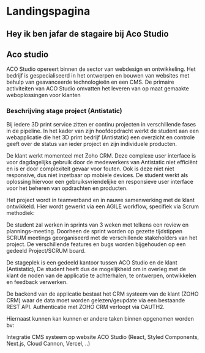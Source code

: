 # Landingspagina
## Hey ik ben jafar de stagaire bij Aco Studio 


## Aco studio 

ACO Studio opereert binnen de sector van webdesign en ontwikkeling. Het bedrijf is
gespecialiseerd in het ontwerpen en bouwen van websites met behulp van geavanceerde
technologieën en een CMS. De primaire activiteiten van ACO Studio omvatten het leveren van
op maat gemaakte weboplossingen voor klanten


### Beschrijving stage project (Antistatic)

Bij iedere 3D print service zitten er continu projecten in verschillende fases in de pipeline. In het kader van zijn hoofdopdracht werkt de student aan een webapplicatie die het 3D print bedrijf (Antistatic) een overzicht en controle geeft over de status van ieder project en zijn individuele producten.   

De klant werkt momenteel met Zoho CRM. Deze complexe user interface is voor dagdagelijks gebruik door de medewerkers van Antistatic niet efficiënt en is er door complexiteit gevaar voor fouten. Ook is deze niet niet responsive, dus niet inzetbaar op mobiele devices.  De student werkt als oplossing hiervoor een gebruiksvriendelijke en responsieve user interface voor het beheren van opdrachten en producten. 

Het project wordt in teamverband en in nauwe samenwerking met de klant ontwikkeld. Hier wordt gewerkt via een AGILE workflow, specifiek via Scrum methodiek:  

De student zal werken in sprints van 3 weken met telkens een review en plannings-meeting. Doorheen de sprint worden op gezette tijdstippen SCRUM meetings georganiseerd met de verschillende stakeholders van het project. De verschillende features en bugs worden bijgehouden op een gedeeld Project/SCRUM board.  

De stageplek is een gedeeld kantoor tussen ACO Studio en de klant (Antistatic), De student heeft dus de mogelijkheid om in overleg met de klant de noden van de applicatie te achterhalen, te ontwerpen, ontwikkelen en feedback verwerken.   

De backend van de applicatie bestaat het CRM systeem van de klant (ZOHO CRM) waar de data moet worden gelezen/geupdate via een bestaande REST API. Authenticatie met ZOHO CRM verloopt via OAUTH2.  

Hiernaast kunnen kan kunnen er andere taken binnen opgenomen worden bv:  

Integratie CMS systeem op website ACO Studio (React, Styled Components, Next.js, Cloud Cannon, Vercel, ..)	

